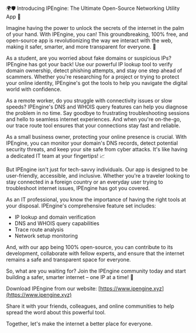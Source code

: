 🌍🛡️ Introducing IPEngine: The Ultimate Open-Source Networking Utility App 🚀

Imagine having the power to unlock the secrets of the internet in the palm of your hand. With IPEngine, you can! This groundbreaking, 100% free, and open-source app is revolutionizing the way we interact with the web, making it safer, smarter, and more transparent for everyone. 📡

As a student, are you worried about fake domains or suspicious IPs? IPEngine has got your back! Use our powerful IP lookup tool to verify domain ownership, detect phishing attempts, and stay one step ahead of scammers. Whether you're researching for a project or trying to protect your online identity, IPEngine's got the tools to help you navigate the digital world with confidence.

As a remote worker, do you struggle with connectivity issues or slow speeds? IPEngine's DNS and WHOIS query features can help you diagnose the problem in no time. Say goodbye to frustrating troubleshooting sessions and hello to seamless internet experiences. And when you're on-the-go, our trace route tool ensures that your connections stay fast and reliable.

As a small business owner, protecting your online presence is crucial. With IPEngine, you can monitor your domain's DNS records, detect potential security threats, and keep your site safe from cyber attacks. It's like having a dedicated IT team at your fingertips! 📈

But IPEngine isn't just for tech-savvy individuals. Our app is designed to be user-friendly, accessible, and inclusive. Whether you're a traveler looking to stay connected in a foreign country or an everyday user trying to troubleshoot internet issues, IPEngine has got you covered.

As an IT professional, you know the importance of having the right tools at your disposal. IPEngine's comprehensive feature set includes:

* IP lookup and domain verification
* DNS and WHOIS query capabilities
* Trace route analysis
* Network setup monitoring

And, with our app being 100% open-source, you can contribute to its development, collaborate with fellow experts, and ensure that the internet remains a safe and transparent space for everyone.

So, what are you waiting for? Join the IPEngine community today and start building a safer, smarter internet – one IP at a time! 🚀

Download IPEngine from our website: [https://www.ipengine.xyz](https://www.ipengine.xyz)

Share it with your friends, colleagues, and online communities to help spread the word about this powerful tool.

Together, let's make the internet a better place for everyone.